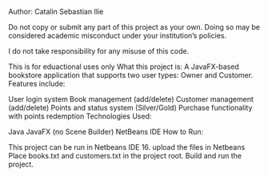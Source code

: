 Author: Catalin Sebastian Ilie

Do not copy or submit any part of this project as your own. Doing so may be considered academic misconduct under your institution’s policies.

I do not take responsibility for any misuse of this code.

This is for eduactional uses only
What this project is: A JavaFX-based bookstore application that supports two user types: Owner and Customer.
Features include:

User login system
Book management (add/delete)
Customer management (add/delete)
Points and status system (Silver/Gold)
Purchase functionality with points redemption
Technologies Used:

Java
JavaFX (no Scene Builder)
NetBeans IDE
How to Run:

This project can be run in Netbeans IDE 16. upload the files in Netbeans
Place books.txt and customers.txt in the project root.
Build and run the project.
